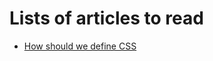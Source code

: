 # **Lists of articles to read**

- [How should we define CSS](https://developer.chrome.com/blog/masonry-synthax/)
